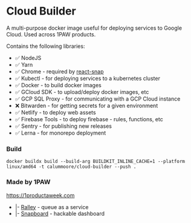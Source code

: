 # Cloud Builder

A multi-purpose docker image useful for deploying services to Google Cloud. Used across 1PAW products.

Contains the following libraries:

* ✅ NodeJS
* ✅ Yarn
* ✅ Chrome - required by [react-snap](https://github.com/stereobooster/react-snap)
* ✅ Kubectl - for deploying services to a kubernetes cluster
* ✅ Docker - to build docker images
* ✅ GCloud SDK - to upload/deploy docker images, etc
* ✅ GCP SQL Proxy - for communicating with a GCP Cloud instance
* ❌ Bitwarden - for getting secrets for a given environment
* ✅ Netlify - to deploy web assets
* ✅ Firebase Tools - to deploy firebase - rules, functions, etc
* ✅ Sentry - for publishing new releases
* ✅ Lerna - for monorepo deployment


### Build

```
docker buildx build --build-arg BUILDKIT_INLINE_CACHE=1 --platform linux/amd64 -t calummoore/cloud-builder --push .
```


### Made by 1PAW

https://1productaweek.com
  * |- [Ralley](https://ralley.io) - queue as a service
  * |- [Snapboard](https://snapboard.io) - hackable dashboard
